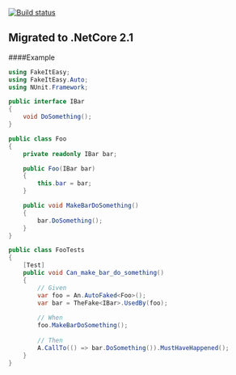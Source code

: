 [![Build status](https://ci.appveyor.com/api/projects/status/h2iirqumti2wfd22/branch/master?svg=true)](https://ci.appveyor.com/project/jamiehumphries/fakeiteasy-auto/branch/master)

## Migrated to .NetCore 2.1

####Example

```csharp
using FakeItEasy;
using FakeItEasy.Auto;
using NUnit.Framework;

public interface IBar
{
    void DoSomething();
}

public class Foo
{
    private readonly IBar bar;

    public Foo(IBar bar)
    {
        this.bar = bar;
    }

    public void MakeBarDoSomething()
    {
        bar.DoSomething();
    }
}

public class FooTests
{
    [Test]
    public void Can_make_bar_do_something()
    {
        // Given
        var foo = An.AutoFaked<Foo>();
        var bar = TheFake<IBar>.UsedBy(foo);
        
        // When
        foo.MakeBarDoSomething();
        
        // Then
        A.CallTo(() => bar.DoSomething()).MustHaveHappened();
    }
}
```
